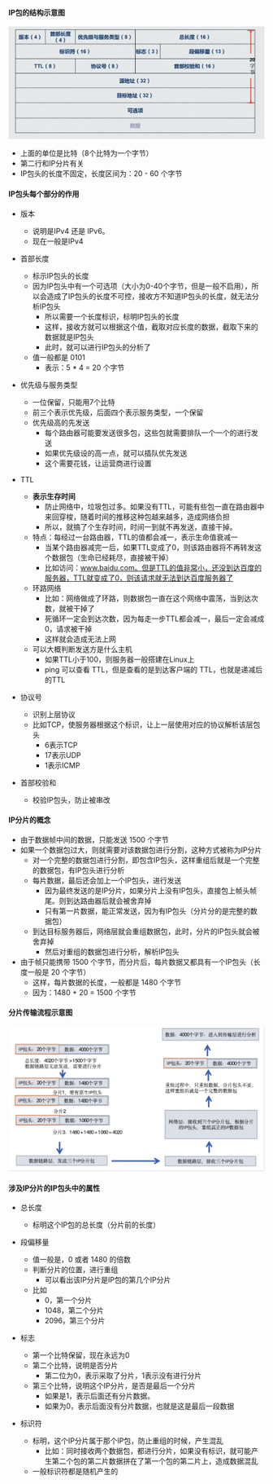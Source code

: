 #### IP包的结构示意图
<img src='../../../imgs/img51.png' />

- 上面的单位是比特（8个比特为一个字节）
- 第二行和IP分片有关
- IP包头的长度不固定，长度区间为：20 - 60 个字节


#### IP包头每个部分的作用
- 版本
  - 说明是IPv4 还是 IPv6。
  - 现在一般是IPv4

- 首部长度
  - 标示IP包头的长度
  - 因为IP包头中有一个可选项（大小为0-40个字节，但是一般不启用），所以会造成了IP包头的长度不可控，接收方不知道IP包头的长度，就无法分析IP包头
    - 所以需要一个长度标识，标明IP包头的长度
    - 这样，接收方就可以根据这个值，截取对应长度的数据，截取下来的数据就是IP包头
    - 此时，就可以进行IP包头的分析了
  - 值一般都是 0101 
    - 表示：5 * 4 = 20 个字节

- 优先级与服务类型
  - 一位保留，只能用7个比特
  - 前三个表示优先级，后面四个表示服务类型，一个保留
  - 优先级高的先发送
    - 每个路由器可能要发送很多包，这些包就需要排队一个一个的进行发送
    - 如果优先级设的高一点，就可以插队优先发送
    - 这个需要花钱，让运营商进行设置

- TTL
  - **表示生存时间**
    - 防止网络中，垃圾包过多。如果没有TTL，可能有些包一直在路由器中来回穿梭，随着时间的推移这种包越来越多，造成网络负担
    - 所以，就搞了个生存时间，时间一到就不再发送，直接干掉。
  - 特点：每经过一台路由器，TTL的值都会减一，表示生命值衰减一
    - 当某个路由器减完一后，如果TTL变成了0，则该路由器将不再转发这个数据包（生命已经耗尽，直接被干掉）
    - 比如访问：www.baidu.com。但是TTL的值非常小，还没到达百度的服务器，TTL就变成了0，则该请求就无法到达百度服务器了
  - 环路网络
    - 比如：网络做成了环路，则数据包一直在这个网络中震荡，当到达次数，就被干掉了
    - 死循环一定会到达次数，因为每走一步TTL都会减一，最后一定会减成0，请求被干掉
    - 这样就会造成无法上网
  - 可以大概判断发送方是什么主机
    - 如果TTL小于100，则服务器一般搭建在Linux上
    - ping 可以查看 TTL，但是查看的是到达客户端的 TTL，也就是递减后的TTL
  

- 协议号
  - 识别上层协议
  - 比如TCP，使服务器根据这个标识，让上一层使用对应的协议解析该层包头
    - 6表示TCP
    - 17表示UDP
    - 1表示ICMP

- 首部校验和
  - 校验IP包头，防止被串改


#### IP分片的概念
- 由于数据帧中间的数据，只能发送 1500 个字节
- 如果一个数据包过大，则就需要对该数据包进行分割，这种方式被称为IP分片
  - 对一个完整的数据包进行分割，即包含IP包头，这样重组后就是一个完整的数据包，有IP包头进行分析
  - 每片数据，最后还会加上一个IP包头，进行发送
    - 因为最终发送的是IP分片，如果分片上没有IP包头，直接包上帧头帧尾。则到达路由器后就会被舍弃掉
    - 只有第一片数据，能正常发送，因为有IP包头（分片分的是完整的数据包）
  - 到达目标服务器后，网络层就会重组数据包，此时，分片的IP包头就会被舍弃掉
    - 然后对重组的数据包进行分析，解析IP包头
- 由于帧只能携带 1500 个字节，而分片后，每片数据又都具有一个IP包头（长度一般是 20 个字节）
  - 这样，每片数据的长度，一般都是 1480 个字节
  - 因为：1480 + 20 = 1500 个字节

#### 分片传输流程示意图
<img src='../../../imgs/img52.png' />

#### 涉及IP分片的IP包头中的属性
- 总长度
  - 标明这个IP包的总长度（分片前的长度）

- 段偏移量
  - 值一般是，0 或者 1480 的倍数
  - 判断分片的位置，进行重组
    - 可以看出该IP分片是IP包的第几个IP分片
  - 比如
    - 0，第一个分片
    - 1048，第二个分片
    - 2096，第三个分片


- 标志
  - 第一个比特保留，现在永远为0
  - 第二个比特，说明是否分片
    - 第二位为0，表示采取了分片，1表示没有进行分片
  - 第三个比特，说明这个IP分片，是否是最后一个分片
    - 如果是1，表示后面还有分片数据。
    - 如果为0，表示后面没有分片数据，也就是这是最后一段数据

- 标识符
  - 标明，这个IP分片属于那个IP包，防止重组的时候，产生混乱
    - 比如：同时接收两个数据包，都进行分片，如果没有标识，就可能产生第二个包的第二片数据拼在了第一个包的第二片上，造成数据混乱
  - 一般标识符都是随机产生的


